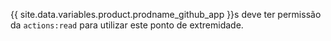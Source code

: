{{ site.data.variables.product.prodname_github_app }}s deve ter permissão da `actions:read` para utilizar este ponto de extremidade.